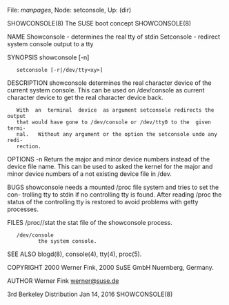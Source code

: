 File: *manpages*,  Node: setconsole,  Up: (dir)

SHOWCONSOLE(8)               The SUSE boot concept              SHOWCONSOLE(8)



NAME
       Showconsole - determines the real tty of stdin
       Setconsole - redirect system console output to a tty

SYNOPSIS
       showconsole [-n]

       setconsole [-r|/dev/tty<xy>]

DESCRIPTION
       showconsole  determines the real character device of the current system
       console.  This can be used on /dev/console as current character  device
       to get the real character device back.

       With  an  terminal  device  as argument setconsole redirects the output
       that would have gone to /dev/console or /dev/tty0 to the  given  termi-
       nal.   Without any argument or the option the setconsole undo any redi-
       rection.

OPTIONS
       -n     Return the major and minor device numbers instead of the  device
              file  name.   This can be used to asked the kernel for the major
              and minor device numbers of a not existing device file in /dev.

BUGS
       showconsole needs a mounted /proc file system and tries to set the con-
       trolling  tty  to  stdin if no controlling tty is found.  After reading
       /proc the status of the controlling tty is restored to  avoid  problems
       with getty processes.

FILES
       /proc/<pid of showconsole>/stat
              the stat file of the showconsole process.

       /dev/console
              the system console.

SEE ALSO
       blogd(8), console(4), tty(4), proc(5).

COPYRIGHT
       2000 Werner Fink, 2000 SuSE GmbH Nuernberg, Germany.

AUTHOR
       Werner Fink <werner@suse.de>



3rd Berkeley Distribution        Jan 14, 2016                   SHOWCONSOLE(8)

